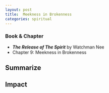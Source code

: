 ```yaml
---
layout: post
title:  Meekness in Brokenness
categories: spiritual
---
```


### Book & Chapter

- ___The Release of The Spirit___ by Watchman Nee
- Chapter 9: Meekness in Brokenness

## Summarize


## Impact

